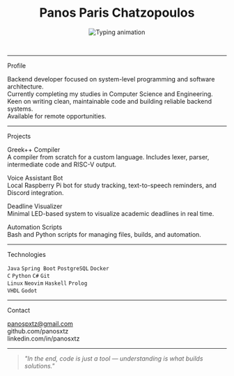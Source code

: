 <h1 align="center">Panos Paris Chatzopoulos</h1>
<p align="center">
  <img src="https://readme-typing-svg.demolab.com?font=Fira+Code&size=20&duration=3000&pause=500&center=true&vCenter=true&width=600&lines=Computer+Science+and+Engineering;University+of+Ioannina;Backend+Developer;Clean+Code+Enthusiast;Always+Learning+Something+New" alt="Typing animation" />
</p>
<br>

---

Profile

Backend developer focused on system-level programming and software architecture.  
Currently completing my studies in Computer Science and Engineering.  
Keen on writing clean, maintainable code and building reliable backend systems.  
Available for remote opportunities.

---

Projects

Greek++ Compiler  
A compiler from scratch for a custom language. Includes lexer, parser, intermediate code and RISC-V output.

Voice Assistant Bot  
Local Raspberry Pi bot for study tracking, text-to-speech reminders, and Discord integration.

Deadline Visualizer  
Minimal LED-based system to visualize academic deadlines in real time.

Automation Scripts  
Bash and Python scripts for managing files, builds, and automation.

---

Technologies

`Java`    `Spring Boot`    `PostgreSQL`    `Docker`  
`C`       `Python`         `C#`            `Git`  
`Linux`   `Neovim`         `Haskell`       `Prolog`  
`VHDL`    `Godot`

---

Contact

panospxtz@gmail.com  
github.com/panosxtz  
linkedin.com/in/panosxtz


---

> *"In the end, code is just a tool — understanding is what builds solutions."*

